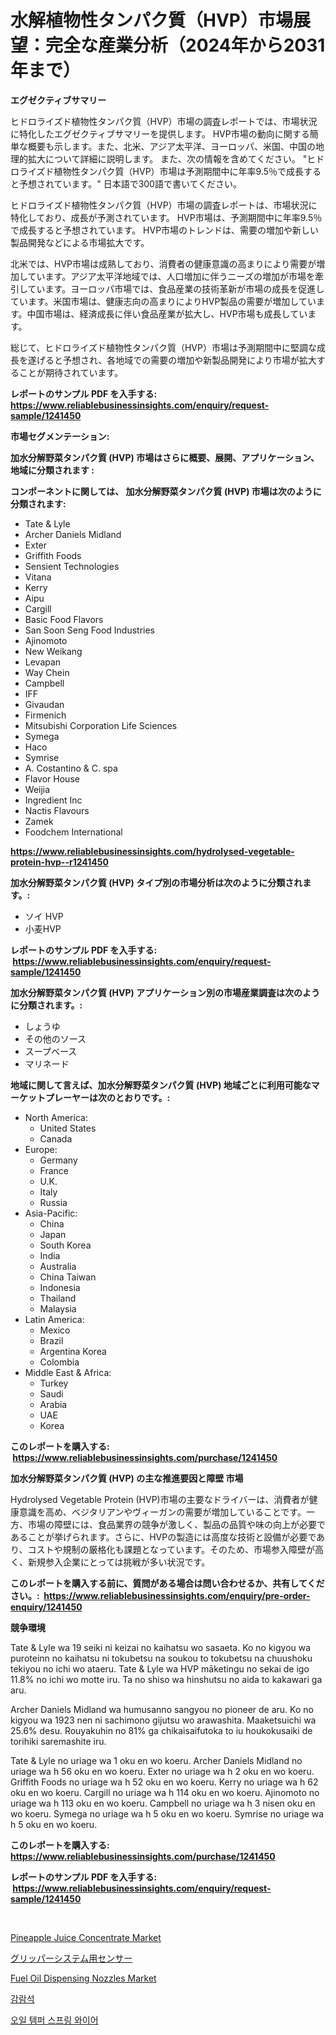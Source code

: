 <p><h1>水解植物性タンパク質（HVP）市場展望：完全な産業分析（2024年から2031年まで）</h1></p><p><strong>エグゼクティブサマリー</strong></p>
<p><p>ヒドロライズド植物性タンパク質（HVP）市場の調査レポートでは、市場状況に特化したエグゼクティブサマリーを提供します。 HVP市場の動向に関する簡単な概要も示します。また、北米、アジア太平洋、ヨーロッパ、米国、中国の地理的拡大について詳細に説明します。 また、次の情報を含めてください。 "ヒドロライズド植物性タンパク質（HVP）市場は予測期間中に年率9.5％で成長すると予想されています。" 日本語で300語で書いてください。</p><p>ヒドロライズド植物性タンパク質（HVP）市場の調査レポートは、市場状況に特化しており、成長が予測されています。 HVP市場は、予測期間中に年率9.5％で成長すると予想されています。 HVP市場のトレンドは、需要の増加や新しい製品開発などによる市場拡大です。</p><p>北米では、HVP市場は成熟しており、消費者の健康意識の高まりにより需要が増加しています。アジア太平洋地域では、人口増加に伴うニーズの増加が市場を牽引しています。ヨーロッパ市場では、食品産業の技術革新が市場の成長を促進しています。米国市場は、健康志向の高まりによりHVP製品の需要が増加しています。中国市場は、経済成長に伴い食品産業が拡大し、HVP市場も成長しています。</p><p>総じて、ヒドロライズド植物性タンパク質（HVP）市場は予測期間中に堅調な成長を遂げると予想され、各地域での需要の増加や新製品開発により市場が拡大することが期待されています。</p></p>
<p><strong>レポートのサンプル PDF を入手する: <a href="https://www.reliablebusinessinsights.com/enquiry/request-sample/1241450">https://www.reliablebusinessinsights.com/enquiry/request-sample/1241450</a></strong></p>
<p><strong>市場セグメンテーション:</strong></p>
<p><strong> 加水分解野菜タンパク質 (HVP) 市場はさらに概要、展開、アプリケーション、地域に分類されます :</strong></p>
<p><strong>コンポーネントに関しては、 加水分解野菜タンパク質 (HVP) 市場は次のように分類されます: &nbsp;</strong></p>
<p><ul><li>Tate & Lyle</li><li>Archer Daniels Midland</li><li>Exter</li><li>Griffith Foods</li><li>Sensient Technologies</li><li>Vitana</li><li>Kerry</li><li>Aipu</li><li>Cargill</li><li>Basic Food Flavors</li><li>San Soon Seng Food Industries</li><li>Ajinomoto</li><li>New Weikang</li><li>Levapan</li><li>Way Chein</li><li>Campbell</li><li>IFF</li><li>Givaudan</li><li>Firmenich</li><li>Mitsubishi Corporation Life Sciences</li><li>Symega</li><li>Haco</li><li>Symrise</li><li>A. Costantino & C. spa</li><li>Flavor House</li><li>Weijia</li><li>Ingredient Inc</li><li>Nactis Flavours</li><li>Zamek</li><li>Foodchem International</li></ul></p>
<p><strong><a href="https://www.reliablebusinessinsights.com/hydrolysed-vegetable-protein-hvp--r1241450">https://www.reliablebusinessinsights.com/hydrolysed-vegetable-protein-hvp--r1241450</a></strong></p>
<p><strong> 加水分解野菜タンパク質 (HVP) タイプ別の市場分析は次のように分類されます。:</strong></p>
<p><ul><li>ソイ HVP</li><li>小麦HVP</li></ul></p>
<p><strong>レポートのサンプル PDF を入手する: &nbsp;<a href="https://www.reliablebusinessinsights.com/enquiry/request-sample/1241450">https://www.reliablebusinessinsights.com/enquiry/request-sample/1241450</a></strong></p>
<p><strong> 加水分解野菜タンパク質 (HVP) アプリケーション別の市場産業調査は次のように分類されます。:</strong></p>
<p><ul><li>しょうゆ</li><li>その他のソース</li><li>スープベース</li><li>マリネード</li></ul></p>
<p><strong>地域に関して言えば、加水分解野菜タンパク質 (HVP) 地域ごとに利用可能なマーケットプレーヤーは次のとおりです。:</strong></p>
<p><ul>
    <li>
        North America:
        <ul>
            <li>United States</li>
            <li>Canada</li>
        </ul>
    </li>
    <li>
        Europe:
        <ul>
            <li>Germany</li>
            <li>France</li>
            <li>U.K.</li>
            <li>Italy</li>
            <li>Russia</li>
        </ul>
    </li>
    <li>
        Asia-Pacific:
        <ul>
            <li>China</li>
            <li>Japan</li>
            <li>South Korea</li>
            <li>India</li>
            <li>Australia</li>
            <li>China Taiwan</li>
            <li>Indonesia</li>
            <li>Thailand</li>
            <li>Malaysia</li>
        </ul>
    </li>
    <li>
        Latin America:
        <ul>
            <li>Mexico</li>
            <li>Brazil</li>
            <li>Argentina Korea</li>
            <li>Colombia</li>
        </ul>
    </li>
    <li>
        Middle East & Africa:
        <ul>
            <li>Turkey</li>
            <li>Saudi</li>
            <li>Arabia</li>
            <li>UAE</li>
            <li>Korea</li>
        </ul>
    </li>
    </ul></p>
<p><strong>このレポートを購入する: &nbsp;<a href="https://www.reliablebusinessinsights.com/purchase/1241450">https://www.reliablebusinessinsights.com/purchase/1241450</a></strong></p>
<p><strong>加水分解野菜タンパク質 (HVP) の主な推進要因と障壁 市場</strong></p>
<p><p>Hydrolysed Vegetable Protein (HVP)市場の主要なドライバーは、消費者が健康意識を高め、ベジタリアンやヴィーガンの需要が増加していることです。一方、市場の障壁には、食品業界の競争が激しく、製品の品質や味の向上が必要であることが挙げられます。さらに、HVPの製造には高度な技術と設備が必要であり、コストや規制の厳格化も課題となっています。そのため、市場参入障壁が高く、新規参入企業にとっては挑戦が多い状況です。</p></p>
<p><strong>このレポートを購入する前に、質問がある場合は問い合わせるか、共有してください。:&nbsp; <a href="https://www.reliablebusinessinsights.com/enquiry/pre-order-enquiry/1241450">https://www.reliablebusinessinsights.com/enquiry/pre-order-enquiry/1241450</a></strong></p>
<p><strong>競争環境</strong></p>
<p><p>Tate & Lyle wa 19 seiki ni keizai no kaihatsu wo sasaeta. Ko no kigyou wa puroteinn no kaihatsu ni tokubetsu na soukou to tokubetsu na chuushoku tekiyou no ichi wo ataeru. Tate & Lyle wa HVP māketingu no sekai de igo 11.8% no ichi wo motte iru. Ta no shiso wa hinshutsu no aida to kakawari ga aru. </p><p>Archer Daniels Midland wa humusanno sangyou no pioneer de aru. Ko no kigyou wa 1923 nen ni sachimono gijutsu wo arawashita. Maaketsuichi wa 25.6% desu. Rouyakuhin no 81% ga chikaisaifutoka to iu houkokusaiki de torihiki saremashite iru.</p><p>Tate & Lyle no uriage wa 1 oku en wo koeru. Archer Daniels Midland no uriage wa h 56 oku en wo koeru. Exter no uriage wa h 2 oku en wo koeru. Griffith Foods no uriage wa h 52 oku en wo koeru. Kerry no uriage wa h 62 oku en wo koeru. Cargill no uriage wa h 114 oku en wo koeru. Ajinomoto no uriage wa h 113 oku en wo koeru. Campbell no uriage wa h 3 nisen oku en wo koeru. Symega no uriage wa h 5 oku en wo koeru. Symrise no uriage wa h 5 oku en wo koeru.</p></p>
<p><strong>このレポートを購入する: &nbsp; <a href="https://www.reliablebusinessinsights.com/purchase/1241450">https://www.reliablebusinessinsights.com/purchase/1241450</a></strong></p>
<p><strong>レポートのサンプル PDF を入手する: &nbsp;<a href="https://www.reliablebusinessinsights.com/enquiry/request-sample/1241450">https://www.reliablebusinessinsights.com/enquiry/request-sample/1241450</a></strong><strong></strong></p>
<p>&nbsp;</p>
<p><p><a href="https://issuu.com/reportprime-2/docs/pineapple-juice-concentrate-market-size-2030.pptx">Pineapple Juice Concentrate Market</a></p><p><a href="https://github.com/ycmtqqhvk3273/Market-Research-Report-List-2/blob/main/5876961124236.md">グリッパーシステム用センサー</a></p><p><a href="https://github.com/Krish2023na/Market-Research-Report-List-4/blob/main/fuel-oil-dispensing-nozzles-market.md">Fuel Oil Dispensing Nozzles Market</a></p><p><a href="https://github.com/Penelolack456456/Market-Research-Report-List-2/blob/main/5923823122312.md">감람석</a></p><p><a href="https://github.com/vsr06p4p49/Market-Research-Report-List-2/blob/main/2701001122311.md">오일 템퍼 스프링 와이어</a></p></p>